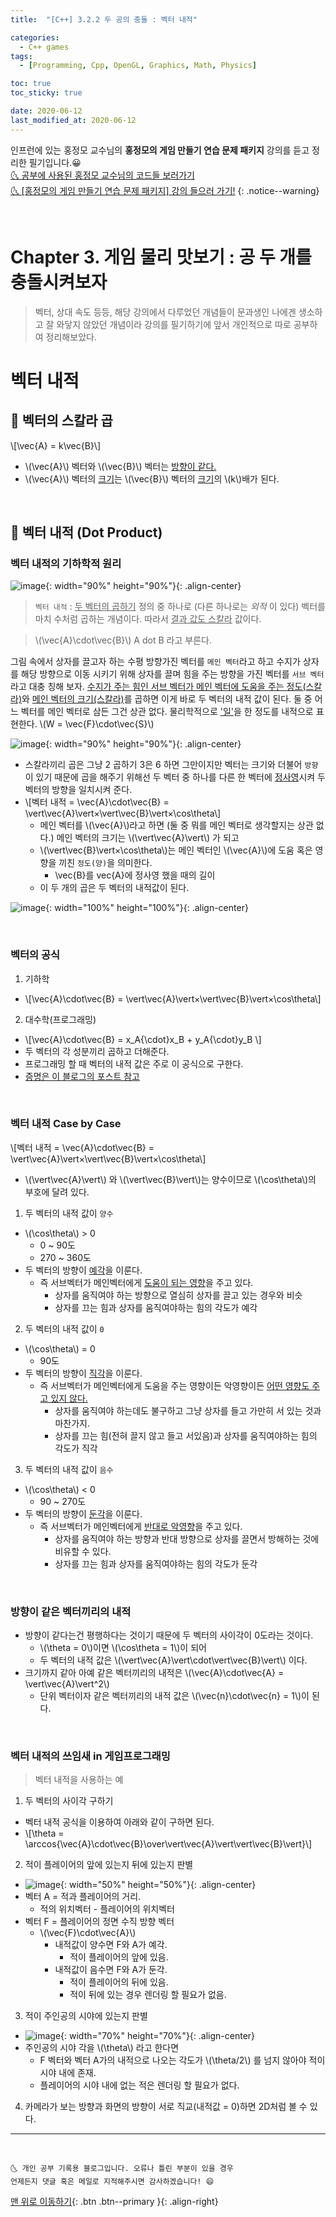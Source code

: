 ```yaml
---
title:  "[C++] 3.2.2 두 공의 충돌 : 벡터 내적" 

categories:
  - C++ games
tags:
  - [Programming, Cpp, OpenGL, Graphics, Math, Physics]

toc: true
toc_sticky: true

date: 2020-06-12
last_modified_at: 2020-06-12
---
```


인프런에 있는 홍정모 교수님의 **홍정모의 게임 만들기 연습 문제 패키지** 강의를 듣고 정리한 필기입니다.😀   
[🌜 공부에 사용된 홍정모 교수님의 코드들 보러가기](https://github.com/jmhong-simulation/GameDevPracticePackage)   
[🌜 [홍정모의 게임 만들기 연습 문제 패키지] 강의 들으러 가기!](https://www.inflearn.com/course/c-2)
{: .notice--warning}

<br>

# Chapter 3. 게임 물리 맛보기 : 공 두 개를 충돌시켜보자

> 벡터, 상대 속도 등등, 해당 강의에서 다루었던 개념들이 문과생인 나에겐 생소하고 잘 와닿지 않았던 개념이라 강의를 필기하기에 앞서 개인적으로 따로 공부하여 정리해보았다.

# 벡터 내적

## 🔔 벡터의 스칼라 곱
\\[\vec{A} = k\vec{B}\\]
- \\(\vec{A}\\) 벡터와 \\(\vec{B}\\) 벡터는 <u>방향이 같다.</u>
- \\(\vec{A}\\) 벡터의 <u>크기</u>는 \\(\vec{B}\\) 벡터의 <u>크기</u>의 \\(k\\)배가 된다.

<br>

## 🔔 벡터 내적 (Dot Product)

### 벡터 내적의 기하학적 원리 

![image](https://user-images.githubusercontent.com/42318591/85204057-cf98b780-b34c-11ea-890a-c7830197aaff.png){: width="90%" height="90%"}{: .align-center}

> `벡터 내적` : <u>두 벡터의 곱하기</u> 정의 중 하나로 (다른 하나로는 *외적* 이 있다) 벡터를 마치 수처럼 곱하는 개념이다. 따라서 <u>결과 값도 스칼라</u> 값이다.

> \\(\vec{A}\cdot\vec{B}\\) A dot B 라고 부른다. 

그림 속에서 상자를 끌고자 하는 수평 방향가진 벡터를 `메인 벡터`라고 하고 수지가 상자를 해당 방향으로 이동 시키기 위해 상자를 끌며 힘을 주는 방향을 가진 벡터를 `서브 벡터`라고 대충 칭해 보자. <u>수지가 주는 힘인 서브 벡터가 메인 벡터에 도움을 주는 정도(스칼라)</u>와 <u>메인 벡터의 크기(스칼라)</u>를 곱하면 이게 바로 두 벡터의 내적 값이 된다. 둘 중 어느 벡터를 메인 벡터로 삼든 그건 상관 없다. 물리학적으로 <u>'일'</u>을 한 정도를 내적으로 표현한다. \\(W = \vec{F}\cdot\vec{S}\\) 

![image](https://user-images.githubusercontent.com/42318591/85204758-9b73c580-b351-11ea-99ee-3eccd28dc25d.png){: width="90%" height="90%"}{: .align-center}


- 스칼라끼리 곱은 그냥 2 곱하기 3은 6 하면 그만이지만 벡터는 크기와 더불어 `방향`이 있기 때문에 곱을 해주기 위해선 두 벡터 중 하나를 다른 한 벡터에 <u>정사영</u>시켜 두 벡터의 방향을 일치시켜 준다.
- \\[벡터 내적 = \vec{A}\cdot\vec{B} = \vert\vec{A}\vert×\vert\vec{B}\vert×\cos\theta\\]
  - 메인 벡터를 \\(\vec{A}\\)라고 하면 (둘 중 뭐를 메인 벡터로 생각할지는 상관 없다.) 메인 벡터의 크기는 \\(\vert\vec{A}\vert\\) 가 되고 
  - \\(\vert\vec{B}\vert×\cos\theta\\)는 메인 벡터인 \\(\vec{A}\\)에 도움 혹은 영향을 끼친 `정도(양)`을 의미한다. 
    - \vec{B}를 vec{A}에 정사영 했을 때의 길이
  - 이 두 개의 곱은 두 벡터의 내적값이 된다. 

![image](https://user-images.githubusercontent.com/42318591/85216892-3d80c580-b3c5-11ea-8cbe-10e8f787a261.png){: width="100%" height="100%"}{: .align-center}

<br>

### 벡터의 공식 

1. 기하학
  - \\[\vec{A}\cdot\vec{B} = \vert\vec{A}\vert×\vert\vec{B}\vert×\cos\theta\\]
2. 대수학(프로그래밍)
  - \\[\vec{A}\cdot\vec{B} = x_A{\cdot}x_B + y_A{\cdot}y_B \\]
  - 두 벡터의 각 성분끼리 곱하고 더해준다.
  - 프로그래밍 할 때 벡터의 내적 값은 주로 이 공식으로 구한다.
  - [증명은 이 블로그의 포스트 참고](https://blog.naver.com/at3650/40202767942) 

<br>

### 벡터 내적 Case by Case

\\[벡터 내적 = \vec{A}\cdot\vec{B} = \vert\vec{A}\vert×\vert\vec{B}\vert×\cos\theta\\]

- \\(\vert\vec{A}\vert\\) 와 \\(\vert\vec{B}\vert\\)는 양수이므로 \\(\cos\theta\\)의 부호에 달려 있다.

1. 두 벡터의 내적 값이 `양수`
  - \\(\cos\theta\\) > 0
    - 0 ~ 90도
    - 270 ~ 360도
  - 두 벡터의 방향이 <u>예각</u>을 이룬다.
    - 즉 서브벡터가 메인벡터에게 <u>도움이 되는 영향</u>을 주고 있다.
      - 상자를 움직여야 하는 방향으로 열심히 상자를 끌고 있는 경우와 비슷
      - 상자를 끄는 힘과 상자를 움직여야하는 힘의 각도가 예각
2. 두 벡터의 내적 값이 `0`
  - \\(\cos\theta\\) = 0
    - 90도
  - 두 벡터의 방향이 <u>직각</u>을 이룬다.
    - 즉 서브벡터가 메인벡터에게 도움을 주는 영향이든 악영향이든 <u>어떤 영향도 주고 있지 않다.</u>
      - 상자를 움직여야 하는데도 불구하고 그냥 상자를 들고 가만히 서 있는 것과 마찬가지.
      - 상자를 끄는 힘(전혀 끌지 않고 들고 서있음)과 상자를 움직여야하는 힘의 각도가 직각
3. 두 벡터의 내적 값이 `음수`
  - \\(\cos\theta\\) < 0
    - 90 ~ 270도
  - 두 벡터의 방향이 <u>둔각</u>을 이룬다.
    - 즉 서브벡터가 메인벡터에게 <u>반대로 악영향</u>을 주고 있다.
      - 상자를 움직여야 하는 방향과 반대 방향으로 상자를 끌면서 방해하는 것에 비유할 수 있다.
      - 상자를 끄는 힘과 상자를 움직여야하는 힘의 각도가 둔각

<br>

### 방향이 같은 벡터끼리의 내적

- 방향이 같다는건 평행하다는 것이기 때문에 두 벡터의 사이각이 0도라는 것이다. 
  - \\(\theta = 0\\)이면 \\(\cos\theta = 1\\)이 되어 
  - 두 벡터의 내적 값은  \\(\vert\vec{A}\vert\cdot\vert\vec{B}\vert\\) 이다.
- 크기까지 같아 아예 같은 벡터끼리의 내적은 \\(\vec{A}\cdot\vec{A} = \vert\vec{A}\vert^2\\)
  - 단위 벡터이자 같은 벡터끼리의 내적 값은 \\(\vec{n}\cdot\vec{n} = 1\\)이 된다.

<br>

### 벡터 내적의 쓰임새 in 게임프로그래밍

> 벡터 내적을 사용하는 예

1. 두 벡터의 사이각 구하기
  - 벡터 내적 공식을 이용하여 아래와 같이 구하면 된다. 
  - \\[\theta = \arccos{\vec{A}\cdot\vec{B}\over\vert\vec{A}\vert\vert\vec{B}\vert}\\]
2. 적이 플레이어의 앞에 있는지 뒤에 있는지 판별
  - ![image](https://user-images.githubusercontent.com/42318591/85206865-ff9d8600-b35f-11ea-91fd-1ca6e5f9c583.png){: width="50%" height="50%"}{: .align-center}
  - 벡터 A = 적과 플레이어의 거리. 
    - 적의 위치벡터 - 플레이어의 위치벡터
  - 벡터 F = 플레이어의 정면 수직 방향 벡터
    - \\(\vec{F}\cdot\vec{A}\\)
        - 내적값이 양수면 F와 A가 예각.
          - 적이 플레이어의 앞에 있음.
        - 내적값이 음수면 F와 A가 둔각.
          - 적이 플레이어의 뒤에 있음.
          - 적이 뒤에 있는 경우 렌더링 할 필요가 없음. 
3. 적이 주인공의 시야에 있는지 판별
  - ![image](https://user-images.githubusercontent.com/42318591/85206952-92d6bb80-b360-11ea-8700-f79761d23d20.png){: width="70%" height="70%"}{: .align-center}
  - 주인공의 시야 각을 \\(\theta\\) 라고 한다면
    - F 벡터와 벡터 A가의 내적으로 나오는 각도가 \\(\theta/2\\) 를 넘지 않아야 적이 시야 내에 존재.
    - 플레이어의 시야 내에 없는 적은 렌더링 할 필요가 없다.
4. 카메라가 보는 방향과 화면의 방향이 서로 직교(내적값 = 0)하면 2D처럼 볼 수 있다. 


***
<br>

    🌜 개인 공부 기록용 블로그입니다. 오류나 틀린 부분이 있을 경우 
    언제든지 댓글 혹은 메일로 지적해주시면 감사하겠습니다! 😄

[맨 위로 이동하기](#){: .btn .btn--primary }{: .align-right}